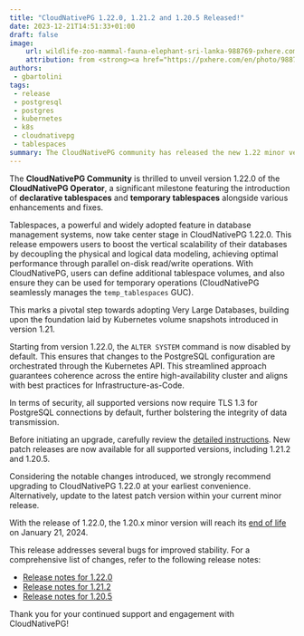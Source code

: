 ```yaml
---
title: "CloudNativePG 1.22.0, 1.21.2 and 1.20.5 Released!"
date: 2023-12-21T14:51:33+01:00
draft: false
image:
    url: wildlife-zoo-mammal-fauna-elephant-sri-lanka-988769-pxhere.com.jpg
    attribution: from <strong><a href="https://pxhere.com/en/photo/988769?utm_content=clipUser&utm_medium=referral&utm_source=pxhere">PxHere</a></strong>
authors:
 - gbartolini
tags:
 - release
 - postgresql
 - postgres
 - kubernetes
 - k8s
 - cloudnativepg
 - tablespaces
summary: The CloudNativePG community has released the new 1.22 minor version and a new update for the supported 1.21 and 1.20 versions of the CloudNativePG operator.
---
```

The **CloudNativePG Community** is thrilled to unveil version 1.22.0 of the
**CloudNativePG Operator**, a significant milestone featuring the introduction
of **declarative tablespaces** and **temporary tablespaces** alongside various
enhancements and fixes.

Tablespaces, a powerful and widely adopted feature in database management
systems, now take center stage in CloudNativePG 1.22.0. This release empowers
users to boost the vertical scalability of their databases by decoupling the
physical and logical data modeling, achieving optimal performance through
parallel on-disk read/write operations. With CloudNativePG, users can define
additional tablespace volumes, and also ensure they can be used for temporary
operations (CloudNativePG seamlessly manages the `temp_tablespaces` GUC).

This marks a pivotal step towards adopting Very Large Databases, building upon
the foundation laid by Kubernetes volume snapshots introduced in version 1.21.

Starting from version 1.22.0, the `ALTER SYSTEM` command is now disabled by
default. This ensures that changes to the PostgreSQL configuration are
orchestrated through the Kubernetes API. This streamlined approach guarantees
coherence across the entire high-availability cluster and aligns with best
practices for Infrastructure-as-Code.

In terms of security, all supported versions now require TLS 1.3 for PostgreSQL
connections by default, further bolstering the integrity of data transmission.

Before initiating an upgrade, carefully review the
[detailed instructions](https://cloudnative-pg.io/documentation/current/installation_upgrade/#upgrading-to-1220-1212-or-1205).
New patch releases are now available for all supported versions, including
1.21.2 and 1.20.5.

Considering the notable changes introduced, we strongly recommend upgrading to
CloudNativePG 1.22.0 at your earliest convenience. Alternatively, update to the
latest patch version within your current minor release.

With the release of 1.22.0, the 1.20.x minor version will reach its [end of
life](https://cloudnative-pg.io/documentation/1.22/supported_releases/#support-status-of-cloudnativepg-releases)
on January 21, 2024.

This release addresses several bugs for improved stability. For a comprehensive list of changes, refer to the following release notes:

- [Release notes for 1.22.0](https://cloudnative-pg.io/documentation/1.22/release_notes/v1.22/)
- [Release notes for 1.21.2](https://cloudnative-pg.io/documentation/1.21/release_notes/v1.21/)
- [Release notes for 1.20.5](https://cloudnative-pg.io/documentation/1.20/release_notes/v1.20/)

Thank you for your continued support and engagement with CloudNativePG!

<!--
# About CloudNativePg

[CloudNativePG](https://cloudnative-pg.io) is an open source Kubernetes
Operator for PostgreSQL workloads that orchestrates the full life cycle of a
PostgreSQL cluster, from bootstrapping and configuration, through high
availability and connection routing, to backups and disaster recovery.
CloudNativePG relies on PostgreSQL’s native streaming replication to distribute
data across pods, nodes, and zones, using standard Kubernetes patterns.
Replicas can be scaled up and down in a Kubernetes native manner, and the
operator automatically and safely reconfigure replication as appropriate.
[CloudNativePG is a project originally created and supported by EDB](https://www.enterprisedb.com/products/cloud-native-postgresql-kubernetes-ha-clusters-k8s-containers-scalable).

-->
<!--
Tweet
Proud to announce #CloudNativePG 1.22.0, 1.21.2 and 1.20.5 are out! Update now!

Introducing declarative #tablespaces, temporary tablespaces. Upgrade now for enhanced vertical scalability and bug fixes.

Read more https://cloudnative-pg.io/blog/cloudnative-pg-1-22.0-released/!

#k8s #postgres #oss #cloudnative
--->
